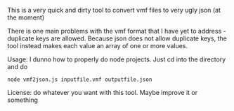 This is a very quick and dirty tool to convert vmf files to very ugly json (at the moment)

There is one main  problems with the vmf format that I have yet to address - duplicate keys are allowed.  Because json does not allow duplicate keys, the tool instead makes each value an array of one or more values.

Usage:  I dunno how to properly do node projects.  Just cd into the directory and do

    node vmf2json.js inputfile.vmf outputfile.json


License:  do whatever you want with this tool.  Maybe improve it or something
